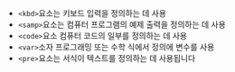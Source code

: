 * ```<kbd>```요소는 키보드 입력을 정의하는 데 사용
* ```<samp>```요소는 컴퓨터 프로그램의 예제 출력을 정의하는 데 사용
* ```<code>```요소 컴퓨터 코드의 일부를 정의하는 데 사용
* ```<var>```소자 프로그래밍 또는 수학 식에서 정의에 변수를 사용
* ```<pre>```요소는 서식이 텍스트를 정의하는 데 사용됩니다